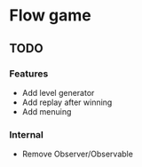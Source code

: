 # Flow game

## TODO

### Features
- Add level generator
- Add replay after winning
- Add menuing

### Internal
- Remove Observer/Observable
